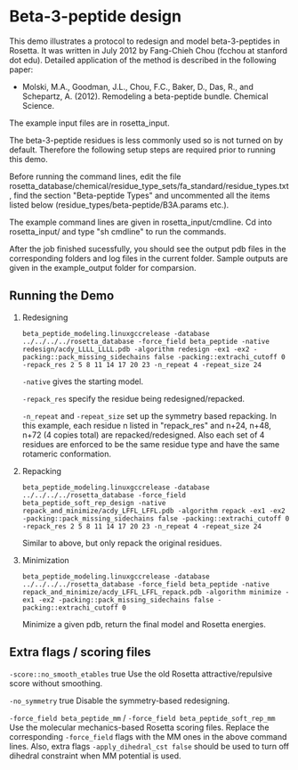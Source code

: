 Beta-3-peptide design
=====================

This demo illustrates a protocol to redesign and model beta-3-peptides in Rosetta.
It was written in July 2012 by Fang-Chieh Chou (fcchou at stanford dot edu).
Detailed application of the method is described in the following paper:

* Molski, M.A., Goodman, J.L., Chou, F.C., Baker, D., Das, R., and Schepartz, A. (2012). Remodeling a beta-peptide bundle. Chemical Science.

The example input files are in rosetta_input.

The beta-3-peptide residues is less commonly used so is not turned on by default. Therefore the following setup steps are required prior to running this demo.

Before running the command lines, edit the file rosetta_database/chemical/residue_type_sets/fa_standard/residue_types.txt, find the section "Beta-peptide Types" and uncommented all the items listed below (residue_types/beta-peptide/B3A.params etc.).

The example command lines are given in rosetta_input/cmdline. Cd into rosetta_input/ and type "sh cmdline" to run the commands.

After the job finished sucessfully, you should see the output pdb files in the corresponding folders and log files in the current folder. Sample outputs are given in the example_output folder for comparsion.

Running the Demo
----------------

1. Redesigning
   ```
   beta_peptide_modeling.linuxgccrelease -database  ../../../../rosetta_database -force_field beta_peptide -native redesign/acdy_LLLL_LLLL.pdb -algorithm redesign -ex1 -ex2 -packing::pack_missing_sidechains false -packing::extrachi_cutoff 0 -repack_res 2 5 8 11 14 17 20 23 -n_repeat 4 -repeat_size 24
   ```

   `-native` gives the starting model.

   `-repack_res` specify the residue being redesigned/repacked.

   `-n_repeat` and `-repeat_size` set up the symmetry based repacking. In this example, each residue n listed in "repack_res" and n+24, n+48, n+72 (4 copies total) are repacked/redesigned. Also each set of 4 residues are enforced to be the same residue type and have the same rotameric conformation.

2. Repacking
   ```
   beta_peptide_modeling.linuxgccrelease -database ../../../../rosetta_database -force_field beta_peptide_soft_rep_design -native repack_and_minimize/acdy_LFFL_LFFL.pdb -algorithm repack -ex1 -ex2 -packing::pack_missing_sidechains false -packing::extrachi_cutoff 0 -repack_res 2 5 8 11 14 17 20 23 -n_repeat 4 -repeat_size 24
   ```
   Similar to above, but only repack the original residues.

3. Minimization
   ```
   beta_peptide_modeling.linuxgccrelease -database  ../../../../rosetta_database -force_field beta_peptide -native repack_and_minimize/acdy_LFFL_LFFL_repack.pdb -algorithm minimize -ex1 -ex2 -packing::pack_missing_sidechains false -packing::extrachi_cutoff 0 
   ```
   Minimize a given pdb, return the final model and Rosetta energies.

Extra flags / scoring files
---------------------------

`-score::no_smooth_etables` true Use the old Rosetta attractive/repulsive score without smoothing.

`-no_symmetry` true Disable the symmetry-based redesigning.

`-force_field beta_peptide_mm` / `-force_field beta_peptide_soft_rep_mm` Use the molecular mechanics-based Rosetta scoring files. Replace the corresponding `-force_field` flags with the MM ones in the above command lines. Also, extra flags `-apply_dihedral_cst false` should be used to turn off dihedral constraint when MM potential is used.

